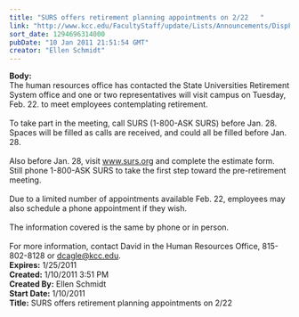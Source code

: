 ```yaml
---
title: "SURS offers retirement planning appointments on 2/22   "
link: "http://www.kcc.edu/FacultyStaff/update/Lists/Announcements/DispForm.aspx?ID=68"
sort_date: 1294696314000
pubDate: "10 Jan 2011 21:51:54 GMT"
creator: "Ellen Schmidt"
---
```


<div><b>Body:</b> <div class=ExternalClass11D528D778174FBC8DB567A973DBE7C6>
<div>The human resources office has contacted the State Universities Retirement System office and one or two representatives will visit campus on Tuesday, Feb. 22. to meet employees contemplating retirement.</div>
<div><br>To take part in the meeting, call SURS (1-800-ASK SURS) before Jan. 28. Spaces will be filled as calls are received, and could all be filled before Jan. 28. </div>
<div><br>Also before Jan. 28, visit <a href="http://www.surs.org/">www.surs.org</a> and complete the estimate form. Still phone 1-800-ASK SURS to take the first step toward the pre-retirement meeting.</div>
<div><br>Due to a limited number of appointments available Feb. 22, employees may also schedule a phone appointment if they wish. </div>
<div><br>The information covered is the same by phone or in person.</div>
<div><br>For more information, contact David in the Human Resources Office, 815-802-8128 or <a href="mailto:dcagle@kcc.edu">dcagle@kcc.edu</a>.</div></div></div>
<div><b>Expires:</b> 1/25/2011</div>
<div><b>Created:</b> 1/10/2011 3:51 PM</div>
<div><b>Created By:</b> Ellen Schmidt</div>
<div><b>Start Date:</b> 1/10/2011</div>
<div><b>Title:</b> SURS offers retirement planning appointments on 2/22   </div>
